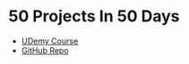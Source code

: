 # 50 Projects In 50 Days

- [UDemy Course](https://www.udemy.com/course/50-projects-50-days/)
- [GitHub Repo](https://github.com/bradtraversy/50projects50days)
